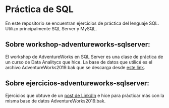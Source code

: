 # Práctica de SQL

En este repositorio se encuentran ejercicios de práctica del lenguaje SQL. Utilizo principalmente SQL Server y MySQL. 

## Sobre workshop-adventureworks-sqlserver:
El workshop de AdventureWorks en SQL Server es una clase de práctica de un curso de Data Analitycs que hice. 
La base de datos que utilicé es el archivo AdventureWorks2019.bak que se descarga desde [este link](https://learn.microsoft.com/es-es/sql/samples/adventureworks-install-configure?view=sql-server-ver16&tabs=ssms).

## Sobre ejercicios-adventureworks-sqlserver:
Ejercicios que obtuve de un [post de LinkdIn](https://www.linkedin.com/pulse/ejercicios-sql-server-rocio-lopez/?originalSubdomain=es) e hice para prácticar más con la  misma base de datos AdventureWorks2019.bak.
